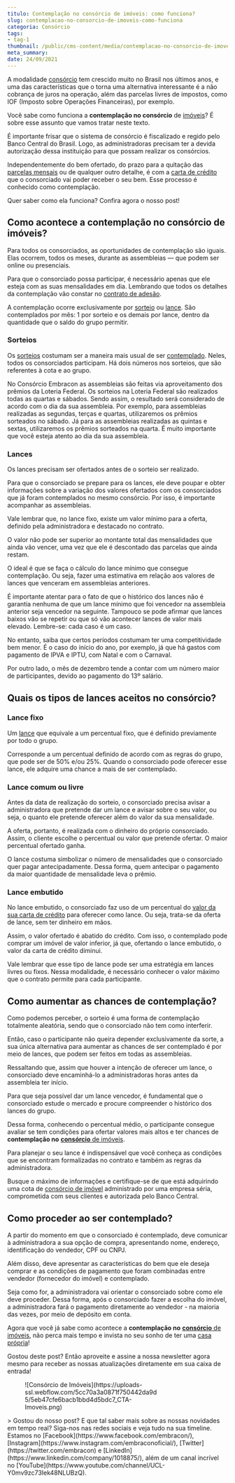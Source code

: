 ```yaml
---
titulo: Contemplação no consórcio de imóveis: como funciona?
slug: contemplacao-no-consorcio-de-imoveis-como-funciona
categoria: Consórcio
tags:
- tag-1
thumbnail: /public/cms-content/media/contemplacao-no-consorcio-de-imoveis-como-funciona.jpg
meta_summary: 
date: 24/09/2021
---
```

A modalidade [consórcio](https://www.embracon.com.br/conhecaoconsorcio/o-que-e-consorcio) tem crescido muito no Brasil nos últimos anos, e uma das características que o torna uma alternativa interessante é a não cobrança de juros na operação, além das parcelas livres de impostos, como IOF (Imposto sobre Operações Financeiras), por exemplo.

Você sabe como funciona a **contemplação no consórcio** de [imóveis](https://www.embracon.com.br/consorcio-de-imoveis)? É sobre esse assunto que vamos tratar neste texto.

É importante frisar que o sistema de consórcio é fiscalizado e regido pelo Banco Central do Brasil. Logo, as administradoras precisam ter a devida autorização dessa instituição para que possam realizar os consórcios.

Independentemente do bem ofertado, do prazo para a quitação das [parcelas mensais](https://www.embracon.com.br/conhecaoconsorcio/as-parcelas-mensais-podem-ser-reajustadas) ou de qualquer outro detalhe, é com a [carta de crédito](https://www.embracon.com.br/blog/o-que-voce-precisa-saber-sobre-a-carta-de-credito-de-consorcios) que o consorciado vai poder receber o seu bem. Esse processo é conhecido como contemplação.

Quer saber como ela funciona? Confira agora o nosso post!

Como acontece a contemplação no consórcio de imóveis?
-----------------------------------------------------

Para todos os consorciados, as oportunidades de contemplação são iguais. Elas ocorrem, todos os meses, durante as assembleias — que podem ser online ou presenciais.

Para que o consorciado possa participar, é necessário apenas que ele esteja com as suas mensalidades em dia. Lembrando que todos os detalhes da contemplação vão constar no [contrato de adesão](https://www.embracon.com.br/blog/saiba-o-que-avaliar-antes-de-assinar-um-contrato-de-consorcio).

A contemplação ocorre exclusivamente por [sorteio](https://www.embracon.com.br/conhecaoconsorcio/como-sao-realizados-os-sorteios-nas-assembleias) ou [lance](https://www.embracon.com.br/conhecaoconsorcio/como-ofertar-um-lance). São contemplados por mês: 1 por sorteio e os demais por lance, dentro da quantidade que o saldo do grupo permitir.

### Sorteios

Os [sorteios](https://www.embracon.com.br/conhecaoconsorcio/como-fico-sabendo-o-resultado-da-assembleia) costumam ser a maneira mais usual de ser [contemplado](https://www.embracon.com.br/conhecaoconsorcio/como-faco-para-ser-contemplado). Neles, todos os consorciados participam. Há dois números nos sorteios, que são referentes à cota e ao grupo.

No Consórcio Embracon as assembleias são feitas via aproveitamento dos prêmios da Loteria Federal. Os sorteios na Loteria Federal são realizados todas as quartas e sábados. Sendo assim, o resultado será considerado de acordo com o dia da sua assembleia. Por exemplo, para assembleias realizadas as segundas, terças e quartas, utilizaremos os prêmios sorteados no sábado. Já para as assembleias realizadas as quintas e sextas, utilizaremos os prêmios sorteados na quarta. É muito importante que você esteja atento ao dia da sua assembleia.

### Lances

Os lances precisam ser ofertados antes de o sorteio ser realizado.

Para que o consorciado se prepare para os lances, ele deve poupar e obter informações sobre a variação dos valores ofertados com os consorciados que já foram contemplados no mesmo consórcio. Por isso, é importante acompanhar as assembleias.

Vale lembrar que, no lance fixo, existe um valor mínimo para a oferta, definido pela administradora e destacado no contrato.

O valor não pode ser superior ao montante total das mensalidades que ainda vão vencer, uma vez que ele é descontado das parcelas que ainda restam.

O ideal é que se faça o cálculo do lance mínimo que consegue contemplação. Ou seja, fazer uma estimativa em relação aos valores de lances que venceram em assembleias anteriores.

É importante atentar para o fato de que o histórico dos lances não é garantia nenhuma de que um lance mínimo que foi vencedor na assembleia anterior seja vencedor na seguinte. Tampouco se pode afirmar que lances baixos vão se repetir ou que só vão acontecer lances de valor mais elevado. Lembre-se: cada caso é um caso.

No entanto, saiba que certos períodos costumam ter uma competitividade bem menor. É o caso do início do ano, por exemplo, já que há gastos com pagamento de IPVA e IPTU, com Natal e com o Carnaval.

Por outro lado, o mês de dezembro tende a contar com um número maior de participantes, devido ao pagamento do 13º salário.

Quais os tipos de lances aceitos no consórcio?
----------------------------------------------

### Lance fixo

Um [lance](https://www.embracon.com.br/blog/como-fazer-oferta-de-lance-em-consorcio) que equivale a um percentual fixo, que é definido previamente por todo o grupo.

Corresponde a um percentual definido de acordo com as regras do grupo, que pode ser de 50% e/ou 25%. Quando o consorciado pode oferecer esse lance, ele adquire uma chance a mais de ser contemplado.

### Lance comum ou livre

Antes da data de realização do sorteio, o consorciado precisa avisar a administradora que pretende dar um lance e avisar sobre o seu valor, ou seja, o quanto ele pretende oferecer além do valor da sua mensalidade.

A oferta, portanto, é realizada com o dinheiro do próprio consorciado. Assim, o cliente escolhe o percentual ou valor que pretende ofertar. O maior percentual ofertado ganha.

O lance costuma simbolizar o número de mensalidades que o consorciado quer pagar antecipadamente. Dessa forma, quem antecipar o pagamento da maior quantidade de mensalidade leva o prêmio.

### Lance embutido

No lance embutido, o consorciado faz uso de um percentual do [valor da sua carta de crédito](https://www.embracon.com.br/conhecaoconsorcio/o-que-e-carta-de-credito) para oferecer como lance. Ou seja, trata-se da oferta de lance, sem ter dinheiro em mãos.

Assim, o valor ofertado é abatido do crédito. Com isso, o contemplado pode comprar um imóvel de valor inferior, já que, ofertando o lance embutido, o valor da carta de crédito diminui.

Vale lembrar que esse tipo de lance pode ser uma estratégia em lances livres ou fixos. Nessa modalidade, é necessário conhecer o valor máximo que o contrato permite para cada participante.

Como aumentar as chances de contemplação?
-----------------------------------------

Como podemos perceber, o sorteio é uma forma de contemplação totalmente aleatória, sendo que o consorciado não tem como interferir.

Então, caso o participante não queira depender exclusivamente da sorte, a sua única alternativa para aumentar as chances de ser contemplado é por meio de lances, que podem ser feitos em todas as assembleias.

Ressaltando que, assim que houver a intenção de oferecer um lance, o consorciado deve encaminhá-lo a administradoras horas antes da assembleia ter início.

Para que seja possível dar um lance vencedor, é fundamental que o consorciado estude o mercado e procure compreender o histórico dos lances do grupo.

Dessa forma, conhecendo o percentual médio, o participante consegue avaliar se tem condições para ofertar valores mais altos e ter chances de **contemplação no** [**consórcio** de imóveis](https://www.embracon.com.br/consorcio-de-imoveis).

Para planejar o seu lance é indispensável que você conheça as condições que se encontram formalizadas no contrato e também as regras da administradora.

Busque o máximo de informações e certifique-se de que está adquirindo uma cota de [consórcio de imóvel](https://www.embracon.com.br/blog/6-coisas-contratar-consorcio-de-imoveis) administrado por uma empresa séria, comprometida com seus clientes e autorizada pelo Banco Central.

Como proceder ao ser contemplado?
---------------------------------

A partir do momento em que o consorciado é contemplado, deve comunicar à administradora a sua opção de compra, apresentando nome, endereço, identificação do vendedor, CPF ou CNPJ.

Além disso, deve apresentar as características do bem que ele deseja comprar e as condições de pagamento que foram combinadas entre vendedor (fornecedor do imóvel) e contemplado.

Seja como for, a administradora vai orientar o consorciado sobre como ele deve proceder. Dessa forma, após o consorciado fazer a escolha do imóvel, a administradora fará o pagamento diretamente ao vendedor - na maioria das vezes, por meio de depósito em conta.

Agora que você já sabe como acontece a **contemplação no** [**consórcio** de imóveis](https://www.embracon.com.br/blog/como-funciona-consorcio-de-imoveis), não perca mais tempo e invista no seu sonho de ter uma [casa própria](https://www.embracon.com.br/blog/15-duvidas-sobre-consorcio-de-imoveis)!

Gostou deste post? Então aproveite e assine a nossa newsletter agora mesmo para receber as nossas atualizações diretamente em sua caixa de entrada!

<figure class="w-richtext-figure-type-image w-richtext-align-center" style="max-width:310px"><div>![Consórcio de Imóveis](https://uploads-ssl.webflow.com/5cc70a3a0871f750442da9d5/5eb47cfe6bacb1bbd4d5bdc7_CTA-Imoveis.png)</div></figure>> Gostou do nosso post? E que tal saber mais sobre as nossas novidades em tempo real? Siga-nos nas redes sociais e veja tudo na sua timeline. Estamos no [Facebook](https://www.facebook.com/embracon/), [Instagram](https://www.instagram.com/embraconoficial/), [Twitter](https://twitter.com/embracon) e [LinkedIn](https://www.linkedin.com/company/1018875/), além de um canal incrível no [YouTube](https://www.youtube.com/channel/UCL-Y0mv9zc73Iek48NLUBzQ).

